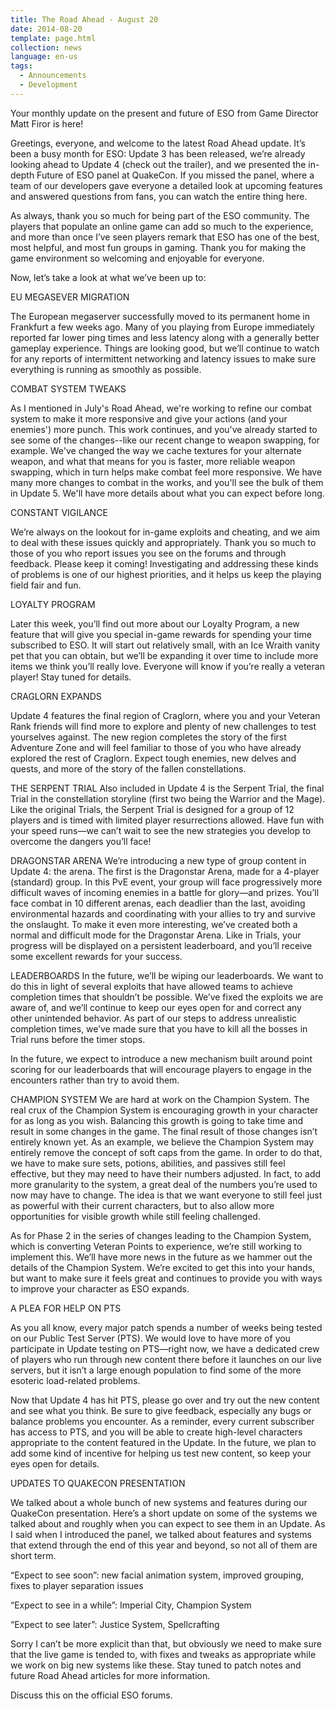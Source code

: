 ```yaml
---
title: The Road Ahead - August 20
date: 2014-08-20
template: page.html
collection: news
language: en-us
tags:
  - Announcements
  - Development
---
```


Your monthly update on the present and future of ESO from Game Director Matt Firor is here!

Greetings, everyone, and welcome to the latest Road Ahead update. It’s been a busy month for ESO: Update 3 has been released, we’re already looking ahead to Update 4 (check out the trailer), and we presented the in-depth Future of ESO panel at QuakeCon. If you missed the panel, where a team of our developers gave everyone a detailed look at upcoming features and answered questions from fans, you can watch the entire thing here.

As always, thank you so much for being part of the ESO community. The players that populate an online game can add so much to the experience, and more than once I’ve seen players remark that ESO has one of the best, most helpful, and most fun groups in gaming. Thank you for making the game environment so welcoming and enjoyable for everyone.

Now, let’s take a look at what we’ve been up to:

EU MEGASEVER MIGRATION

The European megaserver successfully moved to its permanent home in Frankfurt a few weeks ago. Many of you playing from Europe immediately reported far lower ping times and less latency along with a generally better gameplay experience. Things are looking good, but we’ll continue to watch for any reports of intermittent networking and latency issues to make sure everything is running as smoothly as possible.

COMBAT SYSTEM TWEAKS

As I mentioned in July's Road Ahead, we're working to refine our combat system to make it more responsive and give your actions (and your enemies') more punch. This work continues, and you've already started to see some of the changes--like our recent change to weapon swapping, for example. We've changed the way we cache textures for your alternate weapon, and what that means for you is faster, more reliable weapon swapping, which in turn helps make combat feel more responsive. We have many more changes to combat in the works, and you'll see the bulk of them in Update 5. We'll have more details about what you can expect before long.

CONSTANT VIGILANCE

We’re always on the lookout for in-game exploits and cheating, and we aim to deal with these issues quickly and appropriately. Thank you so much to those of you who report issues you see on the forums and through feedback. Please keep it coming! Investigating and addressing these kinds of problems is one of our highest priorities, and it helps us keep the playing field fair and fun.


LOYALTY PROGRAM

Later this week, you’ll find out more about our Loyalty Program, a new feature that will give you special in-game rewards for spending your time subscribed to ESO. It will start out relatively small, with an Ice Wraith vanity pet that you can obtain, but we’ll be expanding it over time to include more items we think you’ll really love. Everyone will know if you’re really a veteran player! Stay tuned for details.

CRAGLORN EXPANDS

Update 4 features the final region of Craglorn, where you and your Veteran Rank friends will find more to explore and plenty of new challenges to test yourselves against. The new region completes the story of the first Adventure Zone and will feel familiar to those of you who have already explored the rest of Craglorn. Expect tough enemies, new delves and quests, and more of the story of the fallen constellations.

THE SERPENT TRIAL
Also included in Update 4 is the Serpent Trial, the final Trial in the constellation storyline (first two being the Warrior and the Mage). Like the original Trials, the Serpent Trial is designed for a group of 12 players and is timed with limited player resurrections allowed. Have fun with your speed runs—we can’t wait to see the new strategies you develop to overcome the dangers you’ll face!

DRAGONSTAR ARENA
We’re introducing a new type of group content in Update 4: the arena. The first is the Dragonstar Arena, made for a 4-player (standard) group. In this PvE event, your group will face progressively more difficult waves of incoming enemies in a battle for glory—and prizes. You’ll face combat in 10 different arenas, each deadlier than the last, avoiding environmental hazards and coordinating with your allies to try and survive the onslaught. To make it even more interesting, we’ve created both a normal and difficult mode for the Dragonstar Arena. Like in Trials, your progress will be displayed on a persistent leaderboard, and you’ll receive some excellent rewards for your success.

LEADERBOARDS
In the future, we’ll be wiping our leaderboards. We want to do this in light of several exploits that have allowed teams to achieve completion times that shouldn’t be possible. We’ve fixed the exploits we are aware of, and we’ll continue to keep our eyes open for and correct any other unintended behavior. As part of our steps to address unrealistic completion times, we’ve made sure that you have to kill all the bosses in Trial runs before the timer stops.

In the future, we expect to introduce a new mechanism built around point scoring for our leaderboards that will encourage players to engage in the encounters rather than try to avoid them.

CHAMPION SYSTEM
We are hard at work on the Champion System. The real crux of the Champion System is encouraging growth in your character for as long as you wish. Balancing this growth is going to take time and result in some changes in the game. The final result of those changes isn’t entirely known yet. As an example, we believe the Champion System may entirely remove the concept of soft caps from the game. In order to do that, we have to make sure sets, potions, abilities, and passives still feel effective, but they may need to have their numbers adjusted. In fact, to add more granularity to the system, a great deal of the numbers you’re used to now may have to change. The idea is that we want everyone to still feel just as powerful with their current characters, but to also allow more opportunities for visible growth while still feeling challenged.

As for Phase 2 in the series of changes leading to the Champion System, which is converting Veteran Points to experience, we’re still working to implement this. We’ll have more news in the future as we hammer out the details of the Champion System. We’re excited to get this into your hands, but want to make sure it feels great and continues to provide you with ways to improve your character as ESO expands.

A PLEA FOR HELP ON PTS

As you all know, every major patch spends a number of weeks being tested on our Public Test Server (PTS). We would love to have more of you participate in Update testing on PTS—right now, we have a dedicated crew of players who run through new content there before it launches on our live servers, but it isn’t a large enough population to find some of the more esoteric load-related problems.

Now that Update 4 has hit PTS, please go over and try out the new content and see what you think. Be sure to give feedback, especially any bugs or balance problems you encounter. As a reminder, every current subscriber has access to PTS, and you will be able to create high-level characters appropriate to the content featured in the Update. In the future, we plan to add some kind of incentive for helping us test new content, so keep your eyes open for details.

UPDATES TO QUAKECON PRESENTATION

We talked about a whole bunch of new systems and features during our QuakeCon presentation. Here’s a short update on some of the systems we talked about and roughly when you can expect to see them in an Update. As I said when I introduced the panel, we talked about features and systems that extend through the end of this year and beyond, so not all of them are short term.

“Expect to see soon”: new facial animation system, improved grouping, fixes to player separation issues

“Expect to see in a while”: Imperial City, Champion System

“Expect to see later”: Justice System, Spellcrafting

Sorry I can’t be more explicit than that, but obviously we need to make sure that the live game is tended to, with fixes and tweaks as appropriate while we work on big new systems like these. Stay tuned to patch notes and future Road Ahead articles for more information.

Discuss this on the official ESO forums.
